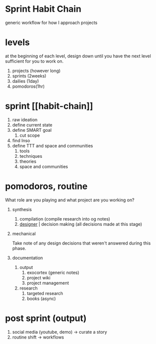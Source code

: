 # Sprint Habit Chain
generic workflow for how I approach projects

# levels
at the beginning of each level, design down until you have the next level sufficient for you to work on.
1. projects (however long)
2. sprints (2weeks)
3. dailies (1day)
4. pomodoros(1hr)

# sprint [[habit-chain]]
1. raw ideation
2. define current state
3. define SMART goal 
    1. cut scope
4. find Inso
5. define TTT and space and communities
    1. tools
    2. techniques 
    3. theories
    4. space and communities

# pomodoros, routine

What role are you playing and what project are you working on?

1. synthesis
    1. compilation (compile research into og notes)
    2. [designer](https://www.notion.so/designer-517193ebcfa54c26ab5d4b650a0b5246) | decision making 
    (all decisions made at this stage)
2. mechanical

    Take note of any design decisions that weren't answered during this phase.

3. documentation
    1. output
        1. exocortex (generic notes)
        2. project wiki
        3. project management 
    2. research 
        1. targeted research
        2. books (async)

# post sprint (output)

1. social media (youtube, demo)  → curate a story
2. routine shift → workflows